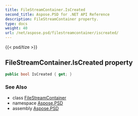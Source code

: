 ```yaml
---
title: FileStreamContainer.IsCreated
second_title: Aspose.PSD for .NET API Reference
description: FileStreamContainer property. 
type: docs
weight: 40
url: /net/aspose.psd/filestreamcontainer/iscreated/
---
```

{{< psd/tize >}}
## FileStreamContainer.IsCreated property

```csharp
public bool IsCreated { get; }
```

### See Also

* class [FileStreamContainer](../)
* namespace [Aspose.PSD](../../filestreamcontainer/)
* assembly [Aspose.PSD](../../../)


